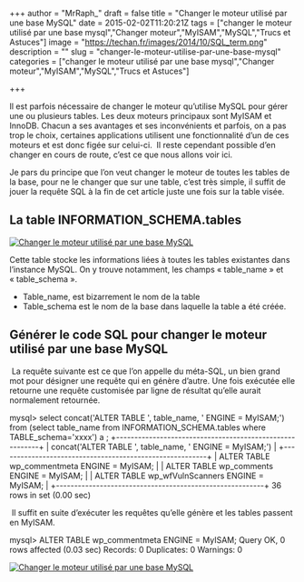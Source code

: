 +++
author = "MrRaph_"
draft = false
title = "Changer le moteur utilisé par une base MySQL"
date = 2015-02-02T11:20:21Z
tags = ["changer le moteur utilisé par une base mysql","Changer moteur","MyISAM","MySQL","Trucs et Astuces"]
image = "https://techan.fr/images/2014/10/SQL_term.png"
description = ""
slug = "changer-le-moteur-utilise-par-une-base-mysql"
categories = ["changer le moteur utilisé par une base mysql","Changer moteur","MyISAM","MySQL","Trucs et Astuces"]

+++


Il est parfois nécessaire de changer le moteur qu’utilise MySQL pour gérer une ou plusieurs tables. Les deux moteurs principaux sont MyISAM et InnoDB. Chacun a ses avantages et ses inconvénients et parfois, on a pas trop le choix, certaines applications utilisent une fonctionnalité d’un de ces moteurs et est donc figée sur celui-ci.  Il reste cependant possible d’en changer en cours de route, c’est ce que nous allons voir ici.

Je pars du principe que l’on veut changer le moteur de toutes les tables de la base, pour ne le changer que sur une table, c’est très simple, il suffit de jouer la requête SQL à la fin de cet article juste une fois sur la table visée.


## La table INFORMATION_SCHEMA.tables

[![Changer le moteur utilisé par une base MySQL](https://techan.fr/images/2015/01/describe_information_schema_tables.png)](https://techan.fr/images/2015/01/describe_information_schema_tables.png)

Cette table stocke les informations liées à toutes les tables existantes dans l’instance MySQL. On y trouve notamment, les champs « table_name » et « table_schema ».

- Table_name, est bizarrement le nom de la table
- Table_schema est le nom de la base dans laquelle la table a été créée.


## Générer le code SQL pour changer le moteur utilisé par une base MySQL

 La requête suivante est ce que l’on appelle du méta-SQL, un bien grand mot pour désigner une requête qui en génère d’autre. Une fois exécutée elle retourne une requête customisée par ligne de résultat qu’elle aurait normalement retournée.

mysql> select concat('ALTER TABLE ', table_name, ' ENGINE = MyISAM;') from (select table_name from INFORMATION_SCHEMA.tables where TABLE_schema='xxxx') a ; +---------------------------------------------------------+ | concat('ALTER TABLE ', table_name, ' ENGINE = MyISAM;') | +---------------------------------------------------------+ | ALTER TABLE wp_commentmeta ENGINE = MyISAM; | | ALTER TABLE wp_comments ENGINE = MyISAM; | | ALTER TABLE wp_wfVulnScanners ENGINE = MyISAM; | +---------------------------------------------------------+ 36 rows in set (0.00 sec)

 Il suffit en suite d’exécuter les requêtes qu’elle génère et les tables passent en MyISAM.

mysql> ALTER TABLE wp_commentmeta ENGINE = MyISAM; Query OK, 0 rows affected (0.03 sec) Records: 0 Duplicates: 0 Warnings: 0

[![Changer le moteur utilisé par une base MySQL](https://techan.fr/images/2015/01/table_transformee_myisam.png)](https://techan.fr/images/2015/01/table_transformee_myisam.png)



